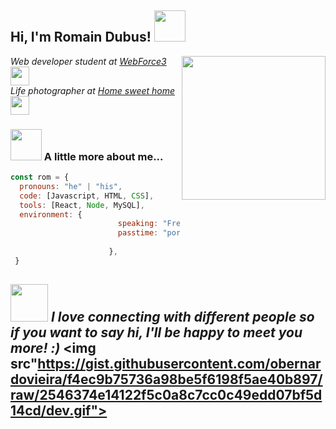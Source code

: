 <h2> Hi, I'm Romain Dubus! <img src="https://media.giphy.com/media/mGcNjsfWAjY5AEZNw6/giphy.gif" width="50"></h2>
<img align='right' src="https://media.giphy.com/media/ieyl9zmCjO4b4t6qoY/giphy.gif" width="230">
<p><em>Web developer student at <a href="http://www.wf3.fr">WebForce3</a><img src="https://media.giphy.com/media/fYSnHlufseco8Fh93Z/giphy.gif" width="30"></br>Life photographer at <a href="https://www.instagram.com/romdub86/">Home sweet home</a><img src="https://media.giphy.com/media/VI8dCCQG296YR871uf/giphy.gif" width="30"> 
</em></p>


### <img src="https://media.giphy.com/media/VgCDAzcKvsR6OM0uWg/giphy.gif" width="50"> A little more about me...  

```javascript
const rom = {
  pronouns: "he" | "his",
  code: [Javascript, HTML, CSS],
  tools: [React, Node, MySQL],
  environment: {
                        speaking: "French", "English",
                        passtime: "portrait_photography",
        
                      },
 }
```

<img src="https://media.giphy.com/media/LnQjpWaON8nhr21vNW/giphy.gif" width="60"> <em><b>I love connecting with different people</b> so if you want to say <b>hi, I'll be happy to meet you more!</b> :)</em>
<img src"https://gist.githubusercontent.com/obernardovieira/f4ec9b75736a98be5f6198f5ae40b897/raw/2546374e14122f5c0a8c7cc0c49edd07bf5d14cd/dev.gif">
---


